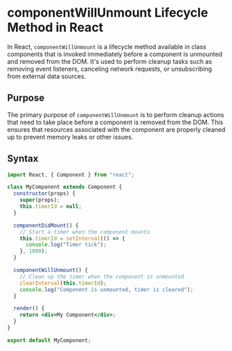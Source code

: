 # componentWillUnmount Lifecycle Method in React

In React, `componentWillUnmount` is a lifecycle method available in class components that is invoked immediately before a component is unmounted and removed from the DOM. It's used to perform cleanup tasks such as removing event listeners, canceling network requests, or unsubscribing from external data sources.

## Purpose

The primary purpose of `componentWillUnmount` is to perform cleanup actions that need to take place before a component is removed from the DOM. This ensures that resources associated with the component are properly cleaned up to prevent memory leaks or other issues.

## Syntax

```jsx
import React, { Component } from "react";

class MyComponent extends Component {
  constructor(props) {
    super(props);
    this.timerId = null;
  }

  componentDidMount() {
    // Start a timer when the component mounts
    this.timerId = setInterval(() => {
      console.log("Timer tick");
    }, 1000);
  }

  componentWillUnmount() {
    // Clean up the timer when the component is unmounted
    clearInterval(this.timerId);
    console.log("Component is unmounted, timer is cleared");
  }

  render() {
    return <div>My Component</div>;
  }
}

export default MyComponent;
```
